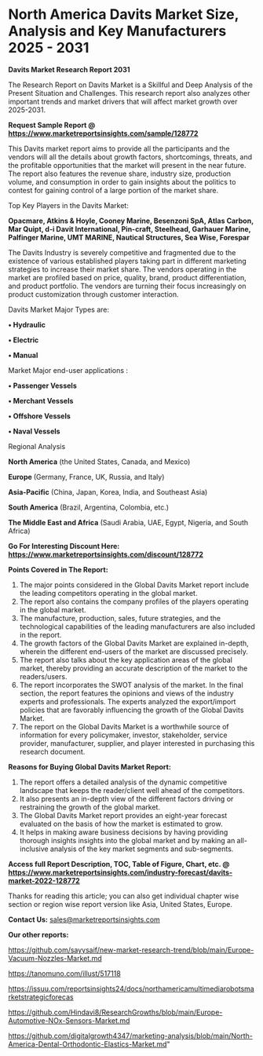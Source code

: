 # North America Davits Market Size, Analysis and Key Manufacturers 2025 - 2031

<strong>Davits Market Research Report 2031</strong>

The Research Report on Davits Market is a Skillful and Deep Analysis of the Present Situation and Challenges. This research report also analyzes other important trends and market drivers that will affect market growth over 2025-2031.

<strong>Request Sample Report @ <a href=https://www.marketreportsinsights.com/sample/128772>https://www.marketreportsinsights.com/sample/128772</a></strong>

This Davits market report aims to provide all the participants and the vendors will all the details about growth factors, shortcomings, threats, and the profitable opportunities that the market will present in the near future. The report also features the revenue share, industry size, production volume, and consumption in order to gain insights about the politics to contest for gaining control of a large portion of the market share.

Top Key Players in the Davits Market:

<strong>Opacmare, Atkins & Hoyle, Cooney Marine, Besenzoni SpA, Atlas Carbon, Mar Quipt, d-i Davit International, Pin-craft, Steelhead, Garhauer Marine, Palfinger Marine, UMT MARINE, Nautical Structures, Sea Wise, Forespar</strong>

The Davits Industry is severely competitive and fragmented due to the existence of various established players taking part in different marketing strategies to increase their market share. The vendors operating in the market are profiled based on price, quality, brand, product differentiation, and product portfolio. The vendors are turning their focus increasingly on product customization through customer interaction.

Davits Market Major Types are:

<strong>• Hydraulic

• Electric

• Manual</strong>

Market Major end-user applications :

<strong>• Passenger Vessels

• Merchant Vessels

• Offshore Vessels

• Naval Vessels</strong>

Regional Analysis

</u><strong><b>North America</b></strong> (the United States, Canada, and Mexico)

<strong><b>Europe </b></strong>(Germany, France, UK, Russia, and Italy)

<strong><b>Asia-Pacific</b></strong> (China, Japan, Korea, India, and Southeast Asia)

<strong><b>South America</b></strong> (Brazil, Argentina, Colombia, etc.)

<strong><b>The Middle East and Africa</b></strong> (Saudi Arabia, UAE, Egypt, Nigeria, and South Africa)

<strong>Go For Interesting Discount Here: <a href=https://www.marketreportsinsights.com/discount/128772>https://www.marketreportsinsights.com/discount/128772</a></strong>

<strong>Points Covered in The Report:</strong>
<ol>
  <li>The major points considered in the Global Davits Market report include the leading competitors operating in the global market.</li>
  <li>The report also contains the company profiles of the players operating in the global market.</li>
  <li>The manufacture, production, sales, future strategies, and the technological capabilities of the leading manufacturers are also included in the report.</li>
  <li>The growth factors of the Global Davits Market are explained in-depth, wherein the different end-users of the market are discussed precisely.</li>
  <li>The report also talks about the key application areas of the global market, thereby providing an accurate description of the market to the readers/users.</li>
  <li>The report incorporates the SWOT analysis of the market. In the final section, the report features the opinions and views of the industry experts and professionals. The experts analyzed the export/import policies that are favorably influencing the growth of the Global Davits Market.</li>
  <li>The report on the Global Davits Market is a worthwhile source of information for every policymaker, investor, stakeholder, service provider, manufacturer, supplier, and player interested in purchasing this research document.</li>
</ol>
<strong>Reasons for Buying Global Davits Market Report:</strong>

<ol>
  <li>The report offers a detailed analysis of the dynamic competitive landscape that keeps the reader/client well ahead of the competitors.</li>
  <li>It also presents an in-depth view of the different factors driving or restraining the growth of the global market.</li>
  <li>The Global Davits Market report provides an eight-year forecast evaluated on the basis of how the market is estimated to grow.</li>
  <li>It helps in making aware business decisions by having providing thorough insights insights into the global market and by making an all-inclusive analysis of the key market segments and sub-segments.</li>
</ol>
<strong>Access full Report Description, TOC, Table of Figure, Chart, etc. @ <a href=https://www.marketreportsinsights.com/industry-forecast/davits-market-2022-128772>https://www.marketreportsinsights.com/industry-forecast/davits-market-2022-128772</a></strong>


Thanks for reading this article; you can also get individual chapter wise section or region wise report version like Asia, United States, Europe.

<strong>Contact Us:</strong>
sales@marketreportsinsights.com

<strong>Our other reports:</strong>

<a href=https://github.com/sayysaif/new-market-research-trend/blob/main/Europe-Vacuum-Nozzles-Market.md>https://github.com/sayysaif/new-market-research-trend/blob/main/Europe-Vacuum-Nozzles-Market.md</a>

<a href=https://tanomuno.com/illust/517118>https://tanomuno.com/illust/517118</a>

<a href=https://issuu.com/reportsinsights24/docs/northamericamultimediarobotsmarketstrategicforecas>https://issuu.com/reportsinsights24/docs/northamericamultimediarobotsmarketstrategicforecas</a>

<a href=https://github.com/Hindavi8/ResearchGrowths/blob/main/Europe-Automotive-NOx-Sensors-Market.md>https://github.com/Hindavi8/ResearchGrowths/blob/main/Europe-Automotive-NOx-Sensors-Market.md</a>

<a href=https://github.com/digitalgrowth4347/marketing-analysis/blob/main/North-America-Dental-Orthodontic-Elastics-Market.md>https://github.com/digitalgrowth4347/marketing-analysis/blob/main/North-America-Dental-Orthodontic-Elastics-Market.md</a>"
